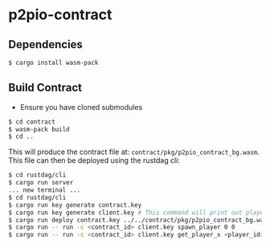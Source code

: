 # p2pio-contract
## Dependencies
```sh
$ cargo install wasm-pack
```
## Build Contract
* Ensure you have cloned submodules
```sh
$ cd contract
$ wasm-pack build
$ cd ..
```
This will produce the contract file at: `contract/pkg/p2pio_contract_bg.wasm`.
This file can then be deployed using the rustdag cli:
```sh
$ cd rustdag/cli
$ cargo run server
... new terminal ...
$ cd rustdag/cli
$ cargo run key generate contract.key
$ cargo run key generate client.key # This command will print out player_id
$ cargo run deploy contract.key ../../contract/pkg/p2pio_contract_bg.wasm # This command will print out contract_id
$ cargo run -- run -c <contract_id> client.key spawn_player 0 0
$ cargo run -- run -c <contract_id> client.key get_player_x <player_id>
```